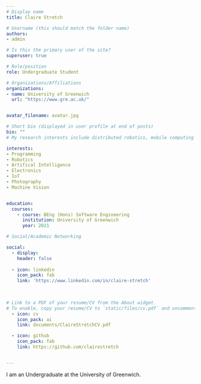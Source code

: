 ```yaml
---
# Display name
title: Claire Stretch

# Username (this should match the folder name)
authors:
- admin

# Is this the primary user of the site?
superuser: true

# Role/position
role: Undergraduate Student

# Organizations/Affiliations
organizations:
- name: University of Greenwich
  url: "https://www.gre.ac.uk/"


avatar_filename: avatar.jpg

# Short bio (displayed in user profile at end of posts)
bio: ""
# My research interests include distributed robotics, mobile computing and programmable matter.

interests:
- Programming
- Robotics
- Artifical Intelligence
- Electronics
- IoT
- Photography
- Machine Vision


education:
  courses:
    - course: BEng (Hons) Software Engineering
      institution: University of Greenwich
      year: 2021

# Social/Academic Networking

social:
  - display:
    header: false
    
  - icon: linkedin
    icon_pack: fab
    link: 'https://www.linkedin.com/in/claire-stretch'
    
    

# Link to a PDF of your resume/CV from the About widget.
# To enable, copy your resume/CV to `static/files/cv.pdf` and uncomment the lines below.
  - icon: cv
    icon_pack: ai
    link: documents/ClaireStretchCV.pdf

  - icon: github
    icon_pack: fab
    link: https://github.com/clairestretch


---
```

I am an Undergraduate at the University of Greenwich.